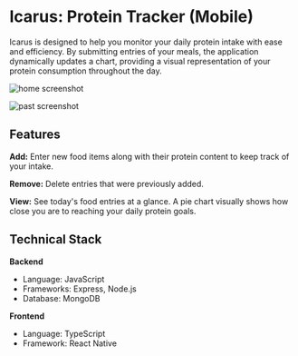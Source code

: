 # Icarus: Protein Tracker (Mobile)

Icarus is designed to help you monitor your daily protein intake with ease and efficiency. By submitting entries of your meals, the application dynamically updates a chart, providing a visual representation of your protein consumption throughout the day.

![home screenshot](/assets/Images/homescreenshot.jpeg)

![past screenshot](/assets/Images/pastscreenshot.jpeg)

## Features

**Add:** Enter new food items along with their protein content to keep track of your intake.

**Remove:** Delete entries that were previously added.

**View:** See today's food entries at a glance. A pie chart visually shows how close you are to reaching your daily protein goals.

## Technical Stack

**Backend**

- Language: JavaScript
- Frameworks: Express, Node.js
- Database: MongoDB

**Frontend**

- Language: TypeScript
- Framework: React Native
